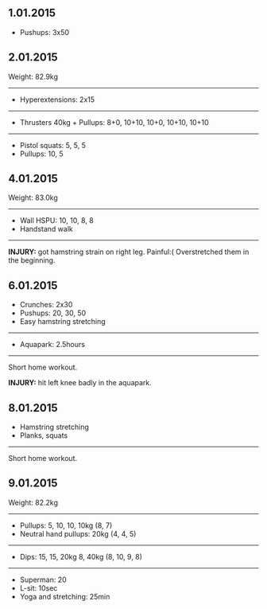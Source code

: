 ## 1.01.2015

* Pushups: 3x50

## 2.01.2015

Weight: 82.9kg

---

* Hyperextensions: 2x15

---

* Thrusters 40kg + Pullups: 8+0, 10+10, 10+0, 10+10, 10+10

---

* Pistol squats: 5, 5, 5
* Pullups: 10, 5

## 4.01.2015

Weight: 83.0kg

---

* Wall HSPU: 10, 10, 8, 8
* Handstand walk

---

__INJURY:__ got hamstring strain on right leg. Painful:( Overstretched them in the beginning.

## 6.01.2015

* Crunches: 2x30
* Pushups: 20, 30, 50
* Easy hamstring stretching

---

* Aquapark: 2.5hours

---

Short home workout.

__INJURY:__ hit left knee badly in the aquapark.

## 8.01.2015

* Hamstring stretching
* Planks, squats

---

Short home workout.

## 9.01.2015

Weight: 82.2kg

---

* Pullups: 5, 10, 10, 10kg (8, 7)
* Neutral hand pullups: 20kg (4, 4, 5)

---

* Dips: 15, 15, 20kg 8, 40kg (8, 10, 9, 8)

---

* Superman: 20
* L-sit: 10sec
* Yoga and stretching: 25min